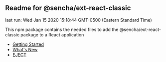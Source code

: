 ## Readme for @sencha/ext-react-classic

last run: Wed Jan 15 2020 15:18:44 GMT-0500 (Eastern Standard Time)

This npm package contains the needed files to add the @sencha/ext-react-classic package to a React application

- [Getting Started](https://github.com/sencha/ext-react/blob/ext-react-7.1.x/packages/ext-react-classic/GETTING_STARTED.md)
- [What's New](https://github.com/sencha/ext-react/blob/ext-react-7.1.x/packages/ext-react-classic/WHATS_NEW.md)
- [EJECT](https://github.com/sencha/ext-react/blob/ext-react-7.1.x/packages/ext-react-classic/EJECT.md)
